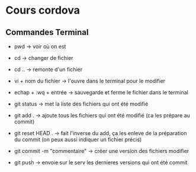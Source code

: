 # Cours cordova

## Commandes Terminal

* pwd -> voir où on est
* cd -> changer de fichier
* cd .. -> remonte d'un fichier

* vi + nom du fichier -> l'ouvre dans le terminal pour le modifier
* echap + :wq + entrée -> sauvegarde et ferme le fichier dans le terminal

* git status -> met la liste des fichiers qui ont été modifié
* git add . -> ajoute tous les fichiers qui ont été modifié (ca les prépare au commit)
* git reset HEAD . -> fait l'inverse du add, ça les enleve de la préparation du commit (on peux aussi indiquer un fichier précis) 
* git commit -m "commentaire" -> créer une version des fichiers modifier
* git push -> envoie sur le serv les dernieres versions qui ont été commit